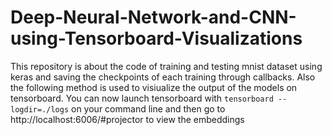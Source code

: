 # Deep-Neural-Network-and-CNN-using-Tensorboard-Visualizations
This repository is about the code of training and testing mnist dataset using keras and saving the checkpoints of each training through callbacks. 
Also the following method is used to visiualize the output of the models on tensorboard. 
You can now launch tensorboard with `tensorboard --logdir=./logs` on your
command line and then go to http://localhost:6006/#projector to view the
embeddings
